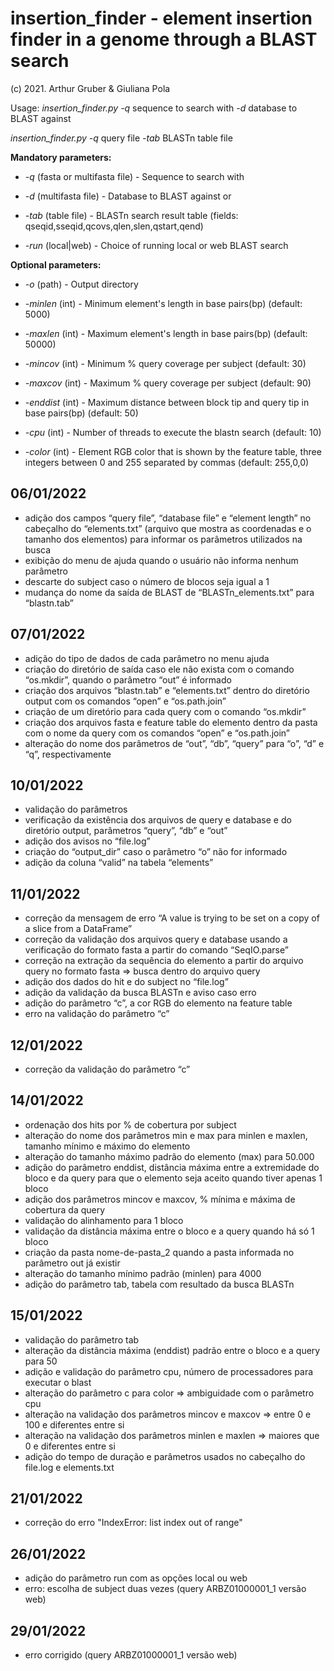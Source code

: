 # insertion_finder - element insertion finder in a genome through a BLAST search
(c) 2021. Arthur Gruber & Giuliana Pola

Usage: *insertion_finder.py -q* sequence to search with *-d* database to BLAST against

*insertion_finder.py -q* query file *-tab* BLASTn table file

**Mandatory parameters:**

* *-q* (fasta or multifasta file) - Sequence to search with

* *-d* (multifasta file) - Database to BLAST against
or
* *-tab* (table file) - BLASTn search result table (fields: qseqid,sseqid,qcovs,qlen,slen,qstart,qend)
* *-run* (local|web) - Choice of running local or web BLAST search

**Optional parameters:**
  
* *-o* (path) - Output directory
  
* *-minlen* (int) - Minimum element's length in base pairs(bp) (default: 5000)

* *-maxlen* (int) - Maximum element's length in base pairs(bp) (default: 50000)

* *-mincov* (int) - Minimum % query coverage per subject (default: 30)

* *-maxcov* (int) - Maximum % query coverage per subject (default: 90)

* *-enddist* (int) - Maximum distance between block tip and query tip in base pairs(bp) (default: 50)

* *-cpu* (int) - Number of threads to execute the blastn search (default: 10)

* *-color* (int) - Element RGB color that is shown by the feature table, three integers between 0 and 255 separated by commas (default: 255,0,0)

## 06/01/2022
- adição dos campos “query file”, “database file” e “element length” no cabeçalho do “elements.txt” (arquivo que mostra as coordenadas e o tamanho dos elementos) para informar os parâmetros utilizados na busca
- exibição do menu de ajuda quando o usuário não informa nenhum parâmetro
- descarte do subject caso o número de blocos seja igual a 1
- mudança do nome da saída de BLAST de “BLASTn_elements.txt” para “blastn.tab”

## 07/01/2022
- adição do tipo de dados de cada parâmetro no menu ajuda
- criação do diretório de saída caso ele não exista com o comando “os.mkdir”, quando o parâmetro “out” é informado 
- criação dos arquivos “blastn.tab” e “elements.txt” dentro do diretório output com os comandos “open” e “os.path.join”
- criação de um diretório para cada query com o comando “os.mkdir”
- criação dos arquivos fasta e feature table do elemento dentro da pasta com o nome da query com os comandos “open” e “os.path.join”
- alteração do nome dos parâmetros de “out”, “db”, “query” para “o”, “d” e “q”, respectivamente

## 10/01/2022
- validação do parâmetros
- verificação da existência dos arquivos de query e database e do diretório output, parâmetros “query”, “db” e “out”
- adição dos avisos no “file.log”
- criação do “output_dir” caso o parâmetro “o” não for informado
- adição da coluna “valid” na tabela “elements”

## 11/01/2022
- correção da mensagem de erro “A value is trying to be set on a copy of a slice from a DataFrame”
- correção da validação dos arquivos query e database usando a verificação do formato fasta a partir do comando “SeqIO.parse”
- correção na extração da sequência do elemento a partir do arquivo query no formato fasta ⇒ busca dentro do arquivo query
- adição dos dados do hit e do subject no “file.log”
- adição da validação da busca BLASTn e aviso caso erro
- adição do parâmetro “c”, a cor RGB do elemento na feature table
- erro na validação do parâmetro “c”

## 12/01/2022
- correção da validação do parâmetro “c”

## 14/01/2022
- ordenação dos hits por % de cobertura por subject
- alteração do nome dos parâmetros min e max para minlen e maxlen, tamanho mínimo e máximo do elemento
- alteração do tamanho máximo padrão do elemento (max) para 50.000
- adição do parâmetro enddist, distância máxima entre a extremidade do bloco e da query para que o elemento seja aceito quando tiver apenas 1 bloco
- adição dos parâmetros mincov e maxcov, % mínima e máxima de cobertura da query
- validação do alinhamento para 1 bloco
- validação da distância máxima entre o bloco e a query quando há só 1 bloco
- criação da pasta nome-de-pasta_2 quando a pasta informada no parâmetro out já existir
- alteração do tamanho mínimo padrão (minlen) para 4000
- adição do parâmetro tab, tabela com resultado da busca BLASTn

## 15/01/2022
- validação do parâmetro tab
- alteração da distância máxima (enddist) padrão entre o bloco e a query para 50
- adição e validação do parâmetro cpu, número de processadores para executar o blast 
- alteração do parâmetro c para color ⇒ ambiguidade com o parâmetro cpu
- alteração na validação dos parâmetros mincov e maxcov ⇒ entre 0 e 100 e diferentes entre si
- alteração na validação dos parâmetros minlen e maxlen ⇒ maiores que 0 e diferentes entre si
- adição do tempo de duração e parâmetros usados no cabeçalho do file.log e elements.txt

## 21/01/2022
- correção do erro "IndexError: list index out of range"

## 26/01/2022
- adição do parâmetro run com as opções local ou web
- erro: escolha de subject duas vezes (query ARBZ01000001_1 versão web)

## 29/01/2022
- erro corrigido (query ARBZ01000001_1 versão web)